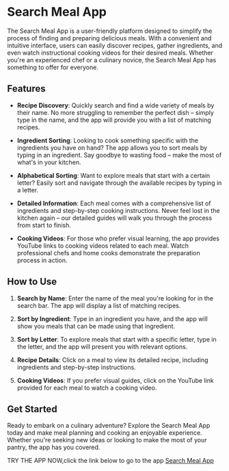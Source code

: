 # Search Meal App

The Search Meal App is a user-friendly platform designed to simplify the process of finding and preparing delicious meals. With a convenient and intuitive interface, users can easily discover recipes, gather ingredients, and even watch instructional cooking videos for their desired meals. Whether you're an experienced chef or a culinary novice, the Search Meal App has something to offer for everyone.

## Features

- **Recipe Discovery**: Quickly search and find a wide variety of meals by their name. No more struggling to remember the perfect dish – simply type in the name, and the app will provide you with a list of matching recipes.

- **Ingredient Sorting**: Looking to cook something specific with the ingredients you have on hand? The app allows you to sort meals by typing in an ingredient. Say goodbye to wasting food – make the most of what's in your kitchen.

- **Alphabetical Sorting**: Want to explore meals that start with a certain letter? Easily sort and navigate through the available recipes by typing in a letter.

- **Detailed Information**: Each meal comes with a comprehensive list of ingredients and step-by-step cooking instructions. Never feel lost in the kitchen again – our detailed guides will walk you through the process from start to finish.

- **Cooking Videos**: For those who prefer visual learning, the app provides YouTube links to cooking videos related to each meal. Watch professional chefs and home cooks demonstrate the preparation process in action.

## How to Use

1. **Search by Name**: Enter the name of the meal you're looking for in the search bar. The app will display a list of matching recipes.

2. **Sort by Ingredient**: Type in an ingredient you have, and the app will show you meals that can be made using that ingredient.

3. **Sort by Letter**: To explore meals that start with a specific letter, type in the letter, and the app will present you with relevant options.

4. **Recipe Details**: Click on a meal to view its detailed recipe, including ingredients and step-by-step instructions.

5. **Cooking Videos**: If you prefer visual guides, click on the YouTube link provided for each meal to watch a cooking video.

## Get Started

Ready to embark on a culinary adventure? Explore the Search Meal App today and make meal planning and cooking an enjoyable experience. Whether you're seeking new ideas or looking to make the most of your pantry, the app has you covered.

TRY THE APP NOW,click the link below to go to the app
[Search Meal App](https://roaring-cupcake-0dfa39.netlify.app/)


